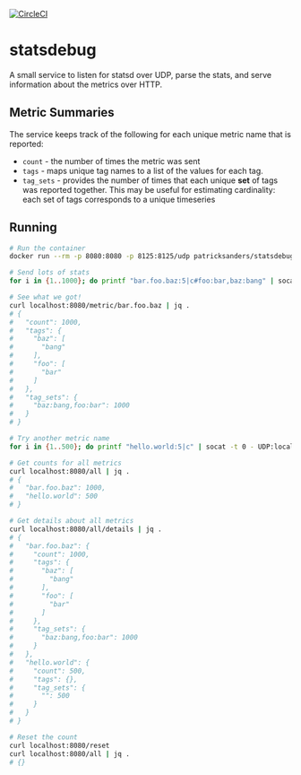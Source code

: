 [![CircleCI](https://circleci.com/gh/patricksanders/statsdebug/tree/master.svg?style=svg)](https://circleci.com/gh/patricksanders/statsdebug/tree/master)

# statsdebug

A small service to listen for statsd over UDP, parse the stats, and serve information about the metrics over HTTP.

## Metric Summaries

The service keeps track of the following for each unique metric name that is reported:
* `count` - the number of times the metric was sent
* `tags` - maps unique tag names to a list of the values for each tag. 
* `tag_sets` - provides the number of times that each unique **set** of tags was reported together. This may be useful for 
estimating cardinality: each set of tags corresponds to a unique timeseries

## Running

```bash
# Run the container
docker run --rm -p 8080:8080 -p 8125:8125/udp patricksanders/statsdebug

# Send lots of stats
for i in {1..1000}; do printf "bar.foo.baz:5|c#foo:bar,baz:bang" | socat -t 0 - UDP:localhost:8125; done

# See what we got!
curl localhost:8080/metric/bar.foo.baz | jq .
# {
#   "count": 1000,
#   "tags": {
#     "baz": [
#       "bang"
#     ],
#     "foo": [
#       "bar"
#     ]
#   },
#   "tag_sets": {
#     "baz:bang,foo:bar": 1000
#   }
# }

# Try another metric name
for i in {1..500}; do printf "hello.world:5|c" | socat -t 0 - UDP:localhost:8125; done

# Get counts for all metrics
curl localhost:8080/all | jq .
# {
#   "bar.foo.baz": 1000,
#   "hello.world": 500
# }

# Get details about all metrics
curl localhost:8080/all/details | jq .
# {
#   "bar.foo.baz": {
#     "count": 1000,
#     "tags": {
#       "baz": [
#         "bang"
#       ],
#       "foo": [
#         "bar"
#       ]
#     },
#     "tag_sets": {
#       "baz:bang,foo:bar": 1000
#     }
#   },
#   "hello.world": {
#     "count": 500,
#     "tags": {},
#     "tag_sets": {
#       "": 500
#     }
#   }
# }

# Reset the count
curl localhost:8080/reset
curl localhost:8080/all | jq .
# {}
```
